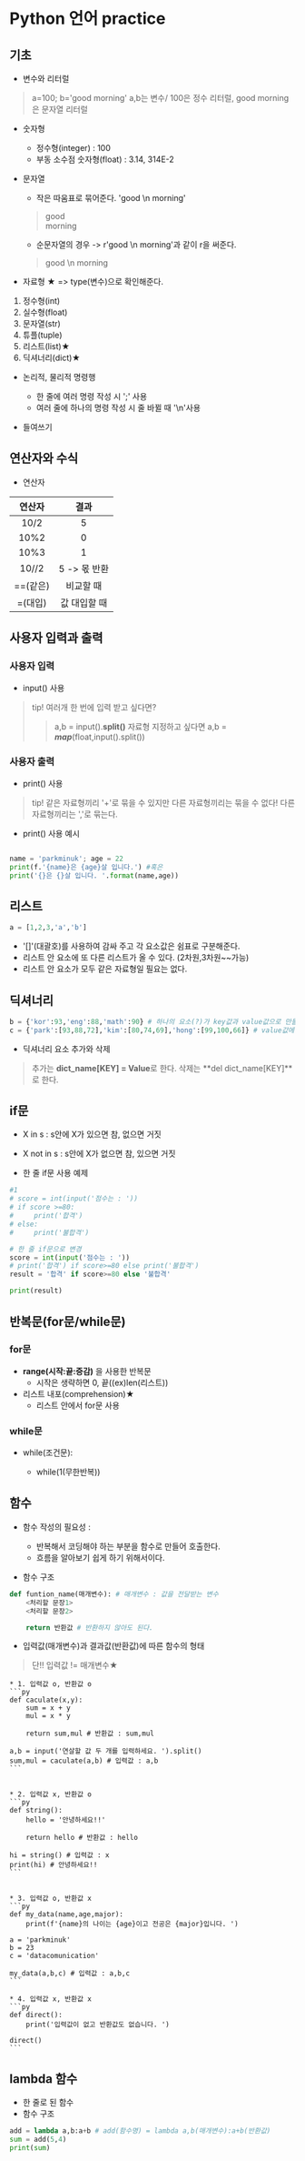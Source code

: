 # Python 언어 practice
## 기초
* 변수와 리터럴
> a=100; b='good morning' a,b는 변수/ 100은 정수 리터럴, good morning은 문자열 리터럴

* 숫자형
    * 정수형(integer) : 100
    * 부동 소수점 숫자형(float) : 3.14, 314E-2

* 문자열
    * 작은 따움표로 묶어준다. 'good \n morning' 
    > good\
    morning

    * 순문자열의 경우 -> r'good \n morning'과 같이 r을 써준다.
    > good \n morning

* 자료형 ★ => type(변수)으로 확인해준다.
1. 정수형(int)
2. 실수형(float)
3. 문자열(str)
4. 튜플(tuple)
5. 리스트(list)★
6. 딕셔너리(dict)★

* 논리적, 물리적 명령행
    * 한 줄에 여러 명령 작성 시 ';' 사용
    * 여러 줄에 하나의 명령 작성 시 줄 바뀔 때 '\n'사용

* 들여쓰기

## 연산자와 수식
* 연산자

|연산자|결과|
|:--:|:--:|
|10/2|5|
|10%2|0|
|10%3|1|
|10//2|5 -> 몫 반환|
|==(같은)|비교할 때|
|=(대입)|값 대입할 때|

## 사용자 입력과 출력
### 사용자 입력
* input() 사용
> tip! 여러개 한 번에 입력 받고 싶다면?
>> a,b = input().**split()**  자료형 지정하고 싶다면
 a,b = ***map***(float,input().split())


### 사용자 출력
* print() 사용
> tip! 같은 자료형끼리 '+'로 묶을 수 있지만 다른 자료형끼리는 묶을 수 없다!  다른 자료형끼리는 ','로 묶는다.

* print() 사용 예시

 ```py

name = 'parkminuk'; age = 22
print(f.'{name}은 {age}살 입니다.') #혹은
print('{}은 {}살 입니다. '.format(name,age))
```

## 리스트 
```py
a = [1,2,3,'a','b']
``` 
* '[]'(대괄호)를 사용하여 감싸 주고 각 요소값은 쉼표로 구분해준다.
* 리스트 안 요소에 또 다른 리스트가 올 수 있다. (2차원,3차원~~가능)
* 리스트 안 요소가 모두 같은 자료형일 필요는 없다.


## 딕셔너리 
```py
b = {'kor':93,'eng':88,'math':90} # 하나의 요소(?)가 key값과 value값으로 만들어짐
c = {'park':[93,88,72],'kim':[80,74,69],'hong':[99,100,66]} # value값에 리스트가 올 수 있다.
```
* 딕셔너리 요소 추가와 삭제
> 추가는 **dict_name[KEY] = Value**로 한다.
> 삭제는 **del dict_name[KEY]**로 한다.


## if문
* X in s : s안에 X가 있으면 참, 없으면 거짓
* X not in s : s안에 X가 없으면 참, 있으면 거짓

* 한 줄 if문 사용 예제
 ```py
#1
# score = int(input('점수는 : '))
# if score >=80:
#     print('합격')
# else:
#     print('불합격')

# 한 줄 if문으로 변경
score = int(input('점수는 : '))
# print('합격') if score>=80 else print('불합격') 
result = '합격' if score>=80 else '불합격'

print(result)
```


## 반복문(for문/while문)
### for문 

* **range(시작:끝:증감)** 을 사용한 반복문
    * 시작은 생략하면 0, 끝((ex)len(리스트))
* 리스트 내포(comprehension)★
    * 리스트 안에서 for문 사용


### while문
* while(조건문):

    * while(1(무한반복))

    
## 함수
* 함수 작성의 필요성 : 
    * 반복해서 코딩해야 하는 부분을 함수로 만들어 호출한다.
    * 흐름을 알아보기 쉽게 하기 위해서이다.

* 함수 구조
```py
def funtion_name(매개변수): # 매개변수 : 값을 전달받는 변수
    <처리할 문장1>
    <처리할 문장2>

    return 반환값 # 반환하지 않아도 된다.
```

* 입력값(매개변수)과 결과값(반환값)에 따른 함수의 형태
> 단!! 입력값 != 매개변수★


    * 1. 입력값 o, 반환값 o 
    ```py
    def caculate(x,y):
        sum = x + y
        mul = x * y

        return sum,mul # 반환값 : sum,mul

    a,b = input('연살할 값 두 개를 입력하세요. ').split()
    sum,mul = caculate(a,b) # 입력값 : a,b
    ```


    * 2. 입력값 x, 반환값 o
    ```py
    def string():
        hello = '안녕하세요!!'

        return hello # 반환값 : hello
    
    hi = string() # 입력값 : x
    print(hi) # 안녕하세요!!
    ```
    

    * 3. 입력값 o, 반환값 x
    ```py
    def my_data(name,age,major):
        print(f'{name}의 나이는 {age}이고 전공은 {major}입니다. ')

    a = 'parkminuk'
    b = 23
    c = 'datacomunication'

    my_data(a,b,c) # 입력값 : a,b,c
    ```

    * 4. 입력값 x, 반환값 x
    ```py
    def direct():
        print('입력값이 없고 반환값도 없습니다. ')

    direct()
    ```
    
## lambda 함수
* 한 줄로 된 함수
* 함수 구조
```py
add = lambda a,b:a+b # add(함수명) = lambda a,b(매개변수):a+b(반환값)
sum = add(5,4)
print(sum)
```

